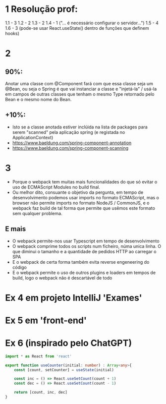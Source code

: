 # 1 Resolução prof:
1.1 - 3
1.2 - 2
1.3 - 2
1.4 - 1 ("... é necessário configurar o servidor...")
1.5 - 4
1.6 - 3 (pode-se usar React.useState() dentro de funções que definem hooks)

# 2
## 90%:
Anotar uma classe com @Component fará com que essa classe seja um @Bean, ou seja o Spring é que vai instanciar a classe e "injetá-la" / usá-la em campos de outras classes
que tenham o mesmo Type retornado pelo Bean e o mesmo nome do Bean.

## +10%:
- Isto se a classe anotada estiver inclúida na lista de packages para serem "scanned" pela aplicação spring (e registada no ApplicationContext)
- https://www.baeldung.com/spring-component-annotation
- https://www.baeldung.com/spring-component-scanning

# 3
- Porque o webpack tem muitas mais funcionalidades do que só evitar o uso de ECMAScript Modules no build final. 
- Ou melhor dito, consuante o objetivo da pergunta, em tempo de desenvolvimento podemos usar imports no formato ECMAScript, mas o browser não permite imports no formato 
NodeJS / CommonJS, e o webpack faz build de tal forma que permite que usêmos este formato sem qualquer problema.
## E mais
- O webpack permite-nos usar Typescript em tempo de desenvolvimento
- O webpack comprime todos os scripts num ficheiro, núma unica linha. O que diminui o tamanho e a quantidade de pedidos HTTP ao carregar o SPA
- E o webpack de certa forma também evita reverse engeneering do código
- E o webpack permite o uso de outros plugins e loaders em tempos de build, logo o webpack não é descartável de todo

# Ex 4 em projeto IntelliJ 'Exames'

# Ex 5 em 'front-end'

# Ex 6 (inspirado pelo ChatGPT)
```ts
import * as React from 'react'

export function useCounter(initial: number) : Array<any>{
	const [count, setCounter] = useState(initial)

	const inc = () => React.useSetCount(count + 1)
	const dec = () => React.useSetCount(count - 1)

	return [count, inc, dec]
}
```